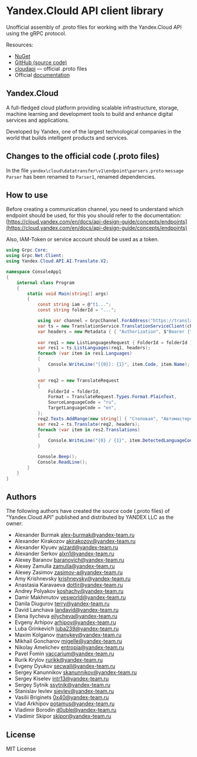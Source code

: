 ﻿# Yandex.Clould API client library

Unofficial assembly of .proto files for working with the Yandex.Cloud API using the gRPC protocol.

Resources:

- [NuGet](https://www.nuget.org/packages/XyloCode.ThirdPartyServices.YandexCloud)
- [GitHub (source code)](https://github.com/xylocode/ThirdPartyServices.YandexCloud)
- [cloudapi](https://github.com/yandex-cloud/cloudapi) — official .proto files
- Official [documentation](https://cloud.yandex.com/en/docs)

## Yandex.Cloud

A full-fledged cloud platform providing scalable infrastructure, storage, machine learning and development tools to build and enhance digital services and applications.

Developed by Yandex, one of the largest technological companies in the world that builds intelligent products and services.

## Changes to the official code (.proto files)

In the file `yandex\cloud\datatransfer\v1\endpoint\parsers.proto` `message Parser` has been renamed to `Parser1`, renamed dependencies.

## How to use

Before creating a communication channel, you need to understand which endpoint should be used, for this you should refer to the documentation:
[https://cloud.yandex.com/en/docs/api-design-guide/concepts/endpoints](https://cloud.yandex.com/en/docs/api-design-guide/concepts/endpoints)

Also, IAM-Token or service account should be used as a token.

```cs
using Grpc.Core;
using Grpc.Net.Client;
using Yandex.Cloud.API.AI.Translate.V2;

namespace ConsoleApp1
{
    internal class Program
    {
        static void Main(string[] args)
        {
            const string iam = @"t1...";
            const string folderId = "...";

            using var channel = GrpcChannel.ForAddress("https://translate.api.cloud.yandex.net");
            var ts = new TranslationService.TranslationServiceClient(channel);
            var headers = new Metadata { { "Authorization", $"Bearer {token}" } };
            
            var req1 = new ListLanguagesRequest { FolderId = folderId };
            var res1 = ts.ListLanguages(req1, headers);
            foreach (var item in res1.Languages)
            {
                Console.WriteLine("[{0}]: {1}", item.Code, item.Name);
            }

            var req2 = new TranslateRequest
            {
                FolderId = folderId,
                Format = TranslateRequest.Types.Format.PlainText,
                SourceLanguageCode = "ru",
                TargetLanguageCode = "en",
            };
            req2.Texts.AddRange(new string[] { "Столовая", "Автомастерская", "Торговый центр" });
            var res2 = ts.Translate(req2, headers);
            foreach (var item in res2.Translations)
            {
                Console.WriteLine("{0} / {1}", item.DetectedLanguageCode, item.Text);
            }

            Console.Beep();
            Console.ReadLine();
        }
    }
}
```

## Authors

The following authors have created the source code (.proto files) of "Yandex.Cloud API" published and distributed by YANDEX LLC as the owner:

- Alexander Burmak <alex-burmak@yandex-team.ru>
- Alexander Kirakozov <akirakozov@yandex-team.ru>
- Alexander Klyuev <wizard@yandex-team.ru>
- Alexander Serkov <alxn1@yandex-team.ru>
- Alexey Baranov <baranovich@yandex-team.ru>
- Alexey Zamulla <zamulla@yandex-team.ru>
- Alexey Zasimov <zasimov-a@yandex-team.ru>
- Amy Krishnevsky <krishnevsky@yandex-team.ru>
- Anastasia Karavaeva <dottir@yandex-team.ru>
- Andrey Polyakov <koshachy@yandex-team.ru>
- Damir Makhmutov <yesworld@yandex-team.ru>
- Danila Diugurov <terry@yandex-team.ru>
- David Lanchava <landavid@yandex-team.ru>
- Elena Ilycheva <eilycheva@yandex-team.ru>
- Evgeny Arhipov <arhipov@yandex-team.ru>
- Luba Grinkevich <luba239@yandex-team.ru>
- Maxim Kolganov <manykey@yandex-team.ru>
- Mikhail Goncharov <migelle@yandex-team.ru>
- Nikolay Amelichev <entropia@yandex-team.ru>
- Pavel Fomin <vaccarium@yandex-team.ru>
- Rurik Krylov <rurikk@yandex-team.ru>
- Evgeny Dyukov <secwall@yandex-team.ru>
- Sergey Kanunnikov <skanunnikov@yandex-team.ru>
- Sergey Kiselev <intr13@yandex-team.ru>
- Sergey Sytnik <ssytnik@yandex-team.ru>
- Stanislav Ievlev <sievlev@yandex-team.ru>
- Vasilii Briginets <0x40@yandex-team.ru>
- Vlad Arkhipov <potamus@yandex-team.ru>
- Vladimir Borodin <d0uble@yandex-team.ru>
- Vladimir Skipor <skipor@yandex-team.ru>

## License

MIT License
